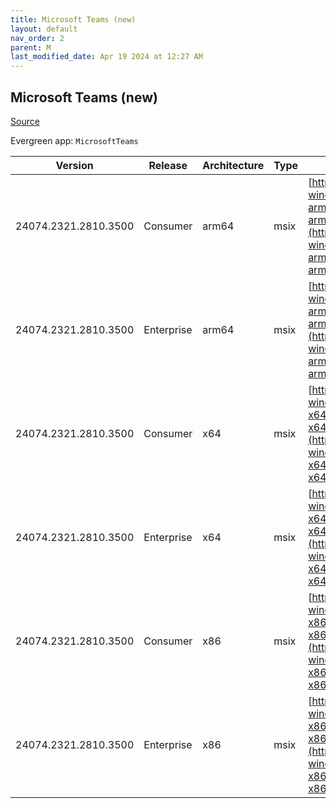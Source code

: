 ```yaml
---
title: Microsoft Teams (new)
layout: default
nav_order: 2
parent: M
last_modified_date: Apr 19 2024 at 12:27 AM
---
```


## Microsoft Teams (new)

[Source](https://www.microsoft.com/teams)

Evergreen app: `MicrosoftTeams`

| Version              | Release    | Architecture | Type | URI                                                                                                                                                                                                                          |
| -------------------- | ---------- | ------------ | ---- | ---------------------------------------------------------------------------------------------------------------------------------------------------------------------------------------------------------------------------- |
| 24074.2321.2810.3500 | Consumer   | arm64        | msix | [https://statics.teams.cdn.office.net/production-windows-arm64/24074.2321.2810.3500/MicrosoftTeams-arm64.msix](https://statics.teams.cdn.office.net/production-windows-arm64/24074.2321.2810.3500/MicrosoftTeams-arm64.msix) |
| 24074.2321.2810.3500 | Enterprise | arm64        | msix | [https://statics.teams.cdn.office.net/production-windows-arm64/24074.2321.2810.3500/MSTeams-arm64.msix](https://statics.teams.cdn.office.net/production-windows-arm64/24074.2321.2810.3500/MSTeams-arm64.msix)               |
| 24074.2321.2810.3500 | Consumer   | x64          | msix | [https://statics.teams.cdn.office.net/production-windows-x64/24074.2321.2810.3500/MicrosoftTeams-x64.msix](https://statics.teams.cdn.office.net/production-windows-x64/24074.2321.2810.3500/MicrosoftTeams-x64.msix)         |
| 24074.2321.2810.3500 | Enterprise | x64          | msix | [https://statics.teams.cdn.office.net/production-windows-x64/24074.2321.2810.3500/MSTeams-x64.msix](https://statics.teams.cdn.office.net/production-windows-x64/24074.2321.2810.3500/MSTeams-x64.msix)                       |
| 24074.2321.2810.3500 | Consumer   | x86          | msix | [https://statics.teams.cdn.office.net/production-windows-x86/24074.2321.2810.3500/MicrosoftTeams-x86.msix](https://statics.teams.cdn.office.net/production-windows-x86/24074.2321.2810.3500/MicrosoftTeams-x86.msix)         |
| 24074.2321.2810.3500 | Enterprise | x86          | msix | [https://statics.teams.cdn.office.net/production-windows-x86/24074.2321.2810.3500/MSTeams-x86.msix](https://statics.teams.cdn.office.net/production-windows-x86/24074.2321.2810.3500/MSTeams-x86.msix)                       |
